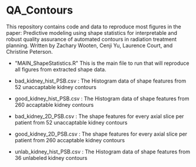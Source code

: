 # QA_Contours

This repository contains code and data to reproduce most figures in the paper: Predictive modeling using shape statistics for interpretable and robust quality assurance of automated contours in radiation treatment planning. Written by Zachary Wooten, Cenji Yu, Laurence Court, and Christine Peterson.

 - "MAIN_ShapeStatistics.R" This is the main file to run that will reproduce all figures from extracted shape data. 

- bad_kidney_hist_PSB.csv : The Histogram data of shape features from 52 unaccaptable kidney contours

- good_kidney_hist_PSB.csv : The Histogram data of shape features from 260 accaptable kidney contours

- bad_kidney_2D_PSB.csv : The shape features for every axial slice per patient from 52 unaccaptable kidney contours

- good_kidney_2D_PSB.csv : The shape features for every axial slice per patient from 260 accaptable kidney contours

- unlab_kidney_hist_PSB.csv : The Histogram data of shape features from 36 unlabeled kidney contours

